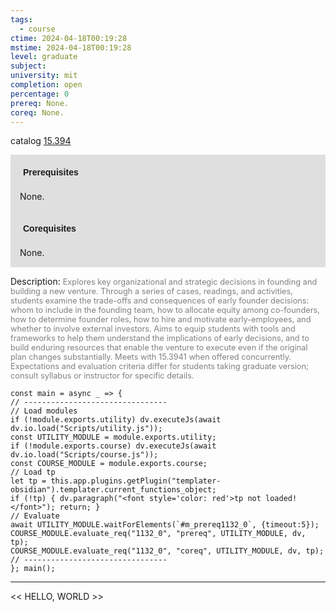 ```yaml
---
tags:
  - course
ctime: 2024-04-18T00:19:28
mstime: 2024-04-18T00:19:28
level: graduate
subject: 
university: mit
completion: open
percentage: 0
prereq: None.
coreq: None.
---
```


catalog [15.394](http://student.mit.edu/catalog/m15b.html#15.394)

<span style="display: block; padding: 15px; background-color: rgb(100, 100, 100, 0.2);"><font id="m_prereq1132_0" style="display: block; font-family: Arial, sans-serif; font-weight: bold; padding: 5px">Prerequisites</font><br><span id="prereq1132_0">None.</span></span>
<span style="display: block; padding: 15px; background-color: rgb(100, 100, 100, 0.2);"><font id="m_coreq1132_0" style="display: block; font-family: Arial, sans-serif; font-weight: bold; padding: 5px">Corequisites</font><br><span id="coreq1132_0">None.</span></span>

<font style="">Description:</font>
<font style="color: grey; font-size: 0.8rem;">Explores key organizational and strategic decisions in founding and building a new venture. Through a series of cases, readings, and activities, students examine the trade-offs and consequences of early founder decisions: whom to include in the founding team, how to allocate equity among co-founders, how to determine founder roles, how to hire and motivate early-employees, and whether to involve external investors. Aims to equip students with tools and frameworks to help them understand the implications of early decisions, and to build enduring resources that enable the venture to execute even if the original plan changes substantially. Meets with 15.3941 when offered concurrently. Expectations and evaluation criteria differ for students taking graduate version; consult syllabus or instructor for specific details.</font>

```dataviewjs
const main = async _ => {
// --------------------------------
// Load modules
if (!module.exports.utility) dv.executeJs(await dv.io.load("Scripts/utility.js"));
const UTILITY_MODULE = module.exports.utility;
if (!module.exports.course) dv.executeJs(await dv.io.load("Scripts/course.js"));
const COURSE_MODULE = module.exports.course;
// Load tp
let tp = this.app.plugins.getPlugin("templater-obsidian").templater.current_functions_object;
if (!tp) { dv.paragraph("<font style='color: red'>tp not loaded!</font>"); return; }
// Evaluate
await UTILITY_MODULE.waitForElements(`#m_prereq1132_0`, {timeout:5});
COURSE_MODULE.evaluate_req("1132_0", "prereq", UTILITY_MODULE, dv, tp);
COURSE_MODULE.evaluate_req("1132_0", "coreq", UTILITY_MODULE, dv, tp);
// --------------------------------
}; main();
```

---

<< HELLO, WORLD >>
